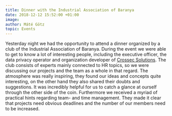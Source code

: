 ```yaml
---
title: Dinner with the Industrial Association of Baranya
date: 2018-12-12 15:52:00 +01:00
image: 
author: Máté Götz
topic: Events
---
```


Yesterday night we had the opportunity to attend a dinner organized by a club of the Industrial Association of Baranya. During the event we were able to get to know a lot of interesting people, including the executive officer, the data privacy operator and organization developer of [Crossec Solutions](https://crosssec.com). The club consists of experts mainly connected to HR topics, so we were discussing our projects and the team as a whole in that regard. The atmosphere was really inspiring, they found our ideas and concepts quite interesting, on the other hand they also shared their doubts and suggestions. It was incredibly helpful for us to catch a glance at ourself through the other side of the coin. Furthermore we received a myriad of practical hints regarding team- and time management. They made it clear that projects need obvious deadlines and the number of our members need to be increased. 